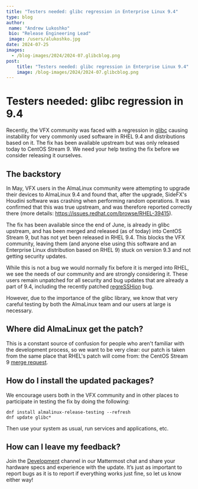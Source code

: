 ```yaml
---
title: "Testers needed: glibc regression in Enterprise Linux 9.4"
type: blog
author: 
 name: "Andrew Lukoshko"
 bio: "Release Engineering Lead"
 image: /users/alukoshko.jpg
date: 2024-07-25
images:
  - /blog-images/2024/2024-07.glibcblog.png
post: 
    title: "Testers needed: glibc regression in Enterprise Linux 9.4"
    image: /blog-images/2024/2024-07.glibcblog.png
---
```


# Testers needed: glibc regression in 9.4

Recently, the VFX community was faced with a regression in [glibc](https://en.wikipedia.org/wiki/Glibc) causing instability for very commonly used software in RHEL 9.4 and distributions based on it. The fix has been available upstream but was only released today to CentOS Stream 9. We need your help testing the fix before we consider releasing it ourselves.

## The backstory

In May, VFX users in the AlmaLinux community were attempting to upgrade their devices to AlmaLinux 9.4 and found that, after the upgrade, SideFX's Houdini software was crashing when performing random operations. It was confirmed that this was true upstream, and was therefore reported correctly there (more details: https://issues.redhat.com/browse/RHEL-39415).

The fix has been available since the end of June, is already in glibc upstream, and has been merged and released (as of today) into CentOS Stream 9, but has not yet been released in RHEL 9.4. This blocks the VFX community, leaving them (and anyone else using this software and an Enterprise Linux distribution based on RHEL 9) stuck on version 9.3 and not getting security updates. 

While this is not a bug we would normally fix before it is merged into RHEL, we see the needs of our community and are strongly considering it. These users remain unpatched for all security and bug updates that are already a part of 9.4, including the recently patched [regreSSHion](https://almalinux.org/blog/2024-07-01-almalinux-9-cve-2024-6387/) bug.

However, due to the importance of the glibc library, we know that very careful testing by both the AlmaLinux team and our users at large is necessary.

## Where did AlmaLinux get the patch?
This is a constant source of confusion for people who aren't familiar with the development process, so we want to be very clear: our patch is taken from the same place that RHEL's patch will come from: the CentOS Stream 9 [merge request](https://gitlab.com/redhat/centos-stream/rpms/glibc/-/merge_requests/176).

## How do I install the updated packages?
We encourage users both in the VFX community and in other places to participate in testing the fix by doing the following:
```
dnf install almalinux-release-testing --refresh
dnf update glibc*
```
Then use your system as usual, run services and applications, etc.

## How can I leave my feedback?
Join the [Development](https://chat.almalinux.org/almalinux/channels/development) channel in our Mattermost chat and share your hardware specs and experience with the update. It’s just as important to report bugs as it is to report if everything works just fine, so let us know either way!
